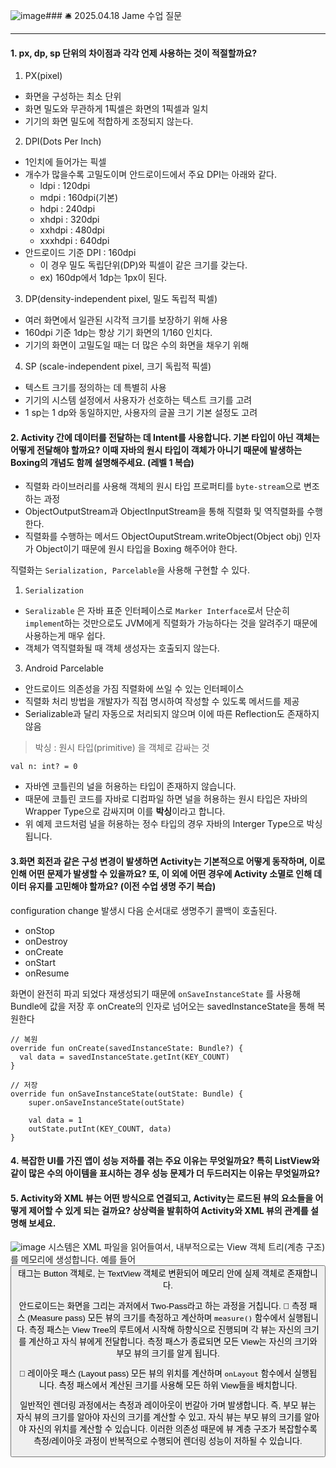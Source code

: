 ![image](https://github.com/user-attachments/assets/8e523792-1ff1-4a77-bc47-1310fa91d17c)### 🛎️ 2025.04.18 Jame 수업 질문
<hr/>

#### 1. px, dp, sp 단위의 차이점과 각각 언제 사용하는 것이 적절할까요?
 
1. PX(pixel)
- 화면을 구성하는 최소 단위
- 화면 밀도와 무관하게 1픽셀은 화면의 1픽셀과 일치
- 기기의 화면 밀도에 적합하게 조정되지 않는다.

2. DPI(Dots Per Inch)
- 1인치에 들어가는 픽셀
- 개수가 많을수록 고밀도이며 안드로이드에서 주요 DPI는 아래와 같다.
    - ldpi : 120dpi
    - mdpi : 160dpi(기본)
    - hdpi : 240dpi
    - xhdpi : 320dpi
    - xxhdpi : 480dpi
    - xxxhdpi : 640dpi
- 안드로이드 기준 DPI : 160dpi
    - 이 경우 밀도 독립단위(DP)와 픽셀이 같은 크기를 갖는다.
    - ex) 160dp에서 1dp는 1px이 된다.
3. DP(density-independent pixel, 밀도 독립적 픽셀)
- 여러 화면에서 일관된 시각적 크기를 보장하기 위해 사용
- 160dpi 기준 1dp는 항상 기기 화면의 1/160 인치다.
- 기기의 화면이 고밀도일 때는 더 많은 수의 화면을 채우기 위해
4. SP (scale-independent pixel, 크기 독립적 픽셀)
- 텍스트 크기를 정의하는 데 특별히 사용
- 기기의 시스템 설정에서 사용자가 선호하는 텍스트 크기를 고려
- 1 sp는 1 dp와 동일하지만, 사용자의 글꼴 크기 기본 설정도 고려

#### 2. Activity 간에 데이터를 전달하는 데 Intent를 사용합니다. 기본 타입이 아닌 객체는 어떻게 전달해야 할까요? 이때 자바의 원시 타입이 객체가 아니기 때문에 발생하는 Boxing의 개념도 함께 설명해주세요. (레벨 1 복습)

- 직렬화 라이브러리를 사용해 객체의 원시 타입 프로퍼티를 `byte-stream`으로 변조하는 과정
- ObjectOutputStream과 ObjectInputStream을 통해 직렬화 및 역직렬화를 수행한다.
- 직렬화를 수행하는 메서드 ObjectOuputStream.writeObject(Object obj) 인자가 Object이기 때문에 원시 타입을 Boxing 해주어야 한다.

직렬화는 `Serialization, Parcelable`을 사용해 구현할 수 있다.

1. `Serialization`
- `Seralizable` 은 자바 표준 인터페이스로 `Marker Interface`로서 단순히 `implemen`t하는 것만으로도 JVM에게 직렬화가 가능하다는 것을 알려주기 때문에 사용하는게 매우 쉽다.
- 객체가 역직렬화될 때 객체 생성자는 호출되지 않는다.

3. Android Parcelable

- 안드로이드 의존성을 가짐 직렬화에 쓰일 수 있는 인터페이스
- 직렬화 처리 방법을 개발자가 직접 명시하여 작성할 수 있도록 메서드를 제공
- Serializable과 달리 자동으로 처리되지 않으며 이에 따른 Reflection도 존재하지 않음

> 박싱 : 원시 타입(primitive) 을 객체로 감싸는 것
```
val n: int? = 0
```
- 자바엔 코틀린의 널을 허용하는 타입이 존재하지 않습니다.
- 때문에 코틀린 코드를 자바로 디컴파일 하면 널을 허용하는 원시 타입은 자바의 Wrapper Type으로 감싸지며 이를 **박싱**이라고 합니다.
 - 위 예제 코드처럼 널을 허용하는 정수 타입의 경우 자바의 Interger Type으로 박싱됩니다.

#### 3.화면 회전과 같은 구성 변경이 발생하면 Activity는 기본적으로 어떻게 동작하며, 이로 인해 어떤 문제가 발생할 수 있을까요? 또, 이 외에 어떤 경우에 Activity 소멸로 인해 데이터 유지를 고민해야 할까요? (이전 수업 생명 주기 복습)

configuration change 발생시 다음 순서대로 생명주기 콜백이 호출된다.
+ onStop
+ onDestroy
+ onCreate
+ onStart
+ onResume

화면이 완전히 파괴 되었다 재생성되기 때문에 `onSaveInstanceState` 를 사용해 Bundle에 값을 저장 후 onCreate의 인자로 넘어오는 savedInstanceState을 통해 복원한다
```
// 복원
override fun onCreate(savedInstanceState: Bundle?) {
  val data = savedInstanceState.getInt(KEY_COUNT)
}

// 저장
override fun onSaveInstanceState(outState: Bundle) {
    super.onSaveInstanceState(outState)

    val data = 1
    outState.putInt(KEY_COUNT, data)
}
```
#### 4. 복잡한 UI를 가진 앱이 성능 저하를 겪는 주요 이유는 무엇일까요? 특히 ListView와 같이 많은 수의 아이템을 표시하는 경우 성능 문제가 더 두드러지는 이유는 무엇일까요? 
#### 5. Activity와 XML 뷰는 어떤 방식으로 연결되고, Activity는 로드된 뷰의 요소들을 어떻게 제어할 수 있게 되는 걸까요? 상상력을 발휘하여 Activity와 XML 뷰의 관계를 설명해 보세요.
![image](https://github.com/user-attachments/assets/7ea35402-6fd9-4513-b5d3-eb898d05b333)
시스템은 XML 파일을 읽어들여서, 내부적으로는 View 객체 트리(계층 구조)를 메모리에 생성합니다.
예를 들어 <Button> 태그는 Button 객체로, <TextView>는 TextView 객체로 변환되어 메모리 안에 실제 객체로 존재합니다.

안드로이드는 화면을 그리는 과저에서 Two-Pass라고 하는 과정을 거칩니다.
 📐 측정 패스 (Measure pass)
      모든 뷰의 크기를 측정하고 계산하며 `measure()` 함수에서 실행됩니다.
      측정 패스는 View Tree의 루트에서 시작해 하향식으로 진행되며 각 뷰는 자신의 크기를 계산하고 자식 뷰에게 전달합니다.
      측정 패스가 종료되면 모든 View는 자신의 크기와 부모 뷰의 크기를 알게 됩니다.
      
  📐 레이아웃 패스 (Layout pass)
      모든 뷰의 위치를 계산하며 `onLayout` 함수에서 실행됩니다.
      측정 패스에서 계산된 크기를 사용해 모든 하위 View들을 배치합니다.

일반적인 렌더링 과정에서는 측정과 레이아웃이 번갈아 가며 발생합니다. 즉, 부모 뷰는 자식 뷰의 크기를 알아야 자신의 크기를 계산할 수 있고, 자식 뷰는 부모 뷰의 크기를 알아야 자신의 위치를 계산할 수 있습니다. 이러한 의존성 때문에 뷰 계층 구조가 복잡할수록 측정/레이아웃 과정이 반복적으로 수행되어 렌더링 성능이 저하될 수 있습니다.

